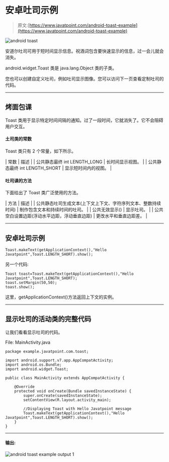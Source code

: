 # 安卓吐司示例

> 原文:[https://www.javatpoint.com/android-toast-example](https://www.javatpoint.com/android-toast-example)

![android toast](../Images/66b44b72aa466ae492c286f135c7127a.png)

安道尔吐司可用于短时间显示信息。祝酒词包含要快速显示的信息，过一会儿就会消失。

android.widget.Toast 类是 java.lang.Object 类的子类。

您也可以创建自定义吐司，例如吐司显示图像。您可以访问下一页查看定制吐司的代码。

* * *

## 烤面包课

Toast 类用于显示特定时间间隔的通知。过了一段时间，它就消失了。它不会阻碍用户交互。

#### 土司类的常数

Toast 类只有 2 个常量，如下所示。

| 常数 | 描述 |
| 公共静态最终 int LENGTH_LONG | 长时间显示视图。 |
| 公共静态最终 int LENGTH_SHORT | 显示短时间内的视图。 |

#### 吐司课的方法

下面给出了 Toast 类广泛使用的方法。

| 方法 | 描述 |
| 公共静态吐司生成文本(上下文上下文、字符序列文本、整数持续时间) | 制作包含文本和持续时间的吐司。 |
| 公共无效显示() | 显示吐司。 |
| 公共空白设置边距(浮动水平边距，浮动垂直边距) | 更改水平和垂直边距差。 |

* * *

## 安卓吐司示例

```
Toast.makeText(getApplicationContext(),"Hello Javatpoint",Toast.LENGTH_SHORT).show();

```

另一个代码:

```
Toast toast=Toast.makeText(getApplicationContext(),"Hello Javatpoint",Toast.LENGTH_SHORT);
toast.setMargin(50,50);
toast.show();

```

这里，getApplicationContext()方法返回上下文的实例。

* * *

## 显示吐司的活动类的完整代码

让我们看看显示吐司的代码。

File: MainActivity.java

```
package example.javatpoint.com.toast;

import android.support.v7.app.AppCompatActivity;
import android.os.Bundle;
import android.widget.Toast;

public class MainActivity extends AppCompatActivity {

    @Override
    protected void onCreate(Bundle savedInstanceState) {
        super.onCreate(savedInstanceState);
        setContentView(R.layout.activity_main);

        //Displaying Toast with Hello Javatpoint message
        Toast.makeText(getApplicationContext(),"Hello Javatpoint",Toast.LENGTH_SHORT).show();
    }
}

```

* * *

#### 输出:

![android toast example output 1](../Images/6bb1ecd342d642dd90cfeb11828cc1fc.png)